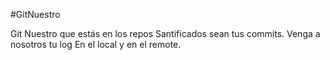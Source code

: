 #GitNuestro

Git Nuestro que estás en los repos
Santificados sean tus commits.
Venga a nosotros tu log
En el local y en el remote.
